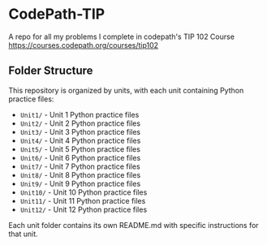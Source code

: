 # CodePath-TIP
A repo for all my problems I complete in codepath's TIP 102 Course 
https://courses.codepath.org/courses/tip102

## Folder Structure

This repository is organized by units, with each unit containing Python practice files:

- `Unit1/` - Unit 1 Python practice files
- `Unit2/` - Unit 2 Python practice files
- `Unit3/` - Unit 3 Python practice files
- `Unit4/` - Unit 4 Python practice files
- `Unit5/` - Unit 5 Python practice files
- `Unit6/` - Unit 6 Python practice files
- `Unit7/` - Unit 7 Python practice files
- `Unit8/` - Unit 8 Python practice files
- `Unit9/` - Unit 9 Python practice files
- `Unit10/` - Unit 10 Python practice files
- `Unit11/` - Unit 11 Python practice files
- `Unit12/` - Unit 12 Python practice files

Each unit folder contains its own README.md with specific instructions for that unit.
